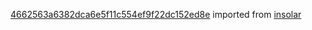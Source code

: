 [4662563a6382dca6e5f11c554ef9f22dc152ed8e](https://github.com/insolar/insolar/commit/4662563a6382dca6e5f11c554ef9f22dc152ed8e) imported from [insolar](https://github.com/insolar/insolar)

